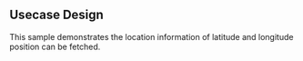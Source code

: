 ## Usecase Design

This sample demonstrates the location information of latitude and longitude position can be fetched.
